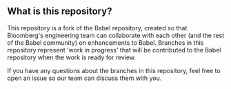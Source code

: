 ## What is this repository?

This repository is a fork of the Babel repository, created so that Bloomberg's
engineering team can collaborate with each other (and the rest of the Babel community)
on enhancements to Babel. Branches in this repository represent 'work in progress' that
will be contributed to the Babel repository when the work is ready for review.

If you have any questions about the branches in this repository, feel free to open an issue
so our team can discuss them with you.
